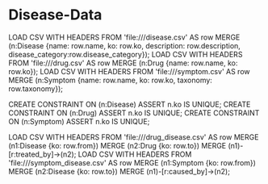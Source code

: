 # Disease-Data
LOAD CSV WITH HEADERS FROM 'file:///disease.csv' AS row MERGE (n:Disease {name: row.name, ko: row.ko, description: row.description, disease_category:row.disease_category});
LOAD CSV WITH HEADERS FROM 'file:///drug.csv' AS row MERGE (n:Drug {name: row.name, ko: row.ko});
LOAD CSV WITH HEADERS FROM 'file:///symptom.csv' AS row MERGE (n:Symptom {name: row.name, ko: row.ko, taxonomy: row.taxonomy});

CREATE CONSTRAINT ON (n:Disease) ASSERT n.ko IS UNIQUE;
CREATE CONSTRAINT ON (n:Drug) ASSERT n.ko IS UNIQUE;
CREATE CONSTRAINT ON (n:Symptom) ASSERT n.ko IS UNIQUE;

LOAD CSV WITH HEADERS FROM 'file:///drug_disease.csv' AS row MERGE (n1:Disease {ko: row.from}) MERGE (n2:Drug {ko: row.to}) MERGE (n1)-[r:treated_by]->(n2);
LOAD CSV WITH HEADERS FROM 'file:///symptom_disease.csv' AS row MERGE (n1:Symptom {ko: row.from}) MERGE (n2:Disease {ko: row.to}) MERGE (n1)-[r:caused_by]->(n2);